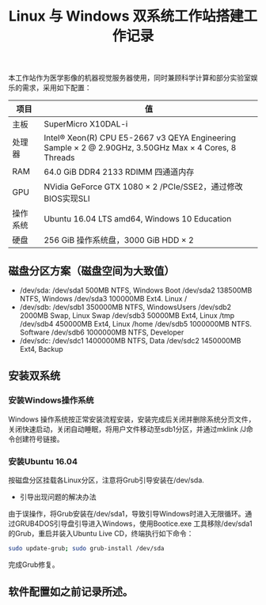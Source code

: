 ﻿---
layout: post
category: Setup
title: Linux 与 Windows 双系统工作站搭建工作记录
tagline: by Yang
tags: 
  - Setup
  - Dual Boot
published: true
---

本工作站作为医学影像的机器视觉服务器使用，同时兼顾科学计算和部分实验室娱乐的需求，采用如下配置：

<!--more-->

|项目|值|
|---|---|
|主板|SuperMicro X10DAL-i|
|处理器|Intel® Xeon(R) CPU E5-2667 v3 QEYA Engineering Sample × 2 @ 2.90GHz, 3.50GHz Max × 4 Cores, 8 Threads|
|RAM|64.0 GiB DDR4 2133 RDIMM 四通道内存|
|GPU|NVidia GeForce GTX 1080 × 2 /PCIe/SSE2，通过修改BIOS实现SLI|
|操作系统|Ubuntu 16.04 LTS amd64, Windows 10 Education|
|硬盘|256 GiB 操作系统盘，3000 GiB HDD × 2|

## 磁盘分区方案（磁盘空间为大致值）
* /dev/sda:
/dev/sda1	500MB NTFS, Windows Boot
/dev/sda2	138500MB NTFS, Windows
/dev/sda3	100000MB Ext4. Linux /
* /dev/sdb:
/dev/sdb1	350000MB NTFS, WindowsUsers
/dev/sdb2	2000MB Swap, Linux Swap
/dev/sdb3	50000MB Ext4, Linux /tmp
/dev/sdb4	450000MB Ext4, Linux /home
/dev/sdb5	1000000MB NTFS. Software
/dev/sdb6	1000000MB NTFS, Developer
* /dev/sdc:
/dev/sdc1	1400000MB NTFS, Data
/dev/sdc2	1450000MB Ext4, Backup

## 安装双系统
### 安装Windows操作系统

Windows 操作系统按正常安装流程安装，安装完成后关闭并删除系统分页文件，关闭快速启动，关闭自动睡眠，将用户文件移动至sdb1分区，并通过mklink /J命令创建符号链接。

### 安装Ubuntu 16.04

按磁盘分区挂载各Linux分区，注意将Grub引导安装在/dev/sda.

* 引导出现问题的解决办法

由于误操作，将Grub安装在/dev/sda1，导致引导Windows时进入无限循环。通过GRUB4DOS引导盘引导进入Windows，使用Bootice.exe 工具移除/dev/sda1的Grub，重启并装入Ubuntu Live CD，终端执行如下命令：
```sh
sudo update-grub; sudo grub-install /dev/sda
```
完成Grub修复。

## 软件配置如之前记录所述。